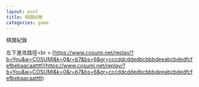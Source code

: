 ```yaml
---
layout: post
title: 棋譜紀錄
categories: game
---
```

棋譜紀錄

左下進攻路徑<br \>
[https://www.cosumi.net/replay/?b=You&w=COSUMI&k=0&r=b7&bs=6&gr=cccddcddedbcbbbdeeabcbdedfcfefbebaacaatttt](<https://www.cosumi.net/replay/?b=You&w=COSUMI&k=0&r=b7&bs=6&gr=cccddcddedbcbbbdeeabcbdedfcfefbebaacaatttt>)
